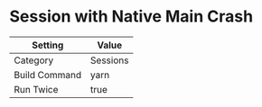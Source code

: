 # Session with Native Main Crash

| Setting       | Value    |
| ------------- | -------- |
| Category      | Sessions |
| Build Command | yarn     |
| Run Twice     | true     |
